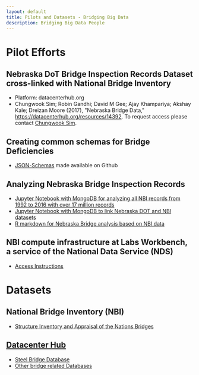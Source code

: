 ```yaml
---
layout: default
title: Pilots and Datasets - Bridging Big Data
description: Bridging Big Data People
---
```


# Pilot Efforts

## Nebraska DoT Bridge Inspection Records Dataset cross-linked with National Bridge Inventory
- Platform: datacenterhub.org
- Chungwook Sim; Robin Gandhi; David M Gee; Ajay Khampariya; Akshay Kale; Dreizan Moore (2017), "Nebraska Bridge Data," https://datacenterhub.org/resources/14392. To request access please contact [Chungwook Sim](http://engineering.unl.edu/civil/faculty/chungwook-sim/).

## Creating common schemas for Bridge Deficiencies
- [JSON-Schemas](https://github.com/BridgingBigData/bridgehealthschema) made available on Github

## Analyzing Nebraska Bridge Inspection Records
- [Jupyter Notebook with MongoDB for analyzing all NBI records from 1992 to 2016 with over 17 million records](https://github.com/kaleoyster/nbi-data-science/blob/master/An%20Exploratory%20Data%20Analysis.ipynb)
- [Jupyter Notebook with MongoDB to link Nebraska DOT and NBI datasets](http://faculty.ist.unomaha.edu/rgandhi/r/mongoNBI.html)
- [R markdown for Nebraska Bridge analysis based on NBI data](http://faculty.ist.unomaha.edu/rgandhi/r/NEBridges.html)

## NBI compute infrastructure at Labs Workbench, a service of the National Data Service (NDS)
- [Access Instructions](https://github.com/craig-willis/nbi-pilot)

# Datasets

## National Bridge Inventory (NBI)
- [Structure Inventory and Appraisal of the Nations Bridges](http://www.fhwa.dot.gov/bridge/nbi.cfm)

## [Datacenter Hub](https://datacenterhub.org)
- [Steel Bridge Database](https://datacenterhub.org/resources/130)
- [Other bridge related Databases](https://datacenterhub.org/resources/browse?search=bridge)
